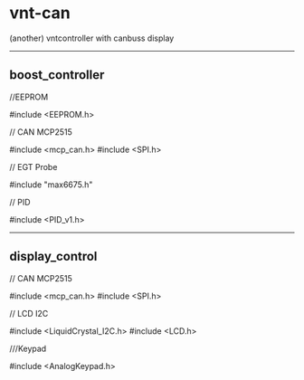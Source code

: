 # vnt-can
(another) vntcontroller with canbuss display

------------------------------
boost_controller
-----------------------------

//EEPROM

#include <EEPROM.h>

// CAN MCP2515

#include <mcp_can.h>
#include <SPI.h>

// EGT Probe

#include "max6675.h"

// PID

#include <PID_v1.h>

------------------------------
display_control
------------------------------

// CAN MCP2515

#include <mcp_can.h>
#include <SPI.h>

// LCD I2C

#include <LiquidCrystal_I2C.h>
#include <LCD.h>

///Keypad

#include <AnalogKeypad.h>
